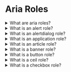 # Aria Roles

<details>
  <summary>What are aria roles?</summary>

ARIA roles provide semantic meaning to content, allowing screen readers and other tools to present and support interaction with object in a way that is consistent with user expectations of that type of object. ARIA roles can be used to describe elements that don't natively exist in HTML or exist but don't yet have full browser support.

</details>

<details>
  <summary>What is an alert role?</summary>

The alert role is used to communicate an important and usually time-sensitive message to the user. When this role is added to an element, the browser will send out an accessible alert event to assistive technology products which can then notify the user.

The alert role should only be used for information that requires the user's immediate attention, for example:

- An invalid value was entered into a form field
- The user's login session is about to expire
- The connection to the server was lost so local changes will not be saved

**Note** It is possible to use aria-live="alert" instead of the role.

[More >>](https://developer.mozilla.org/en-US/docs/Web/Accessibility/ARIA/Roles/alert_role)

</details>

<details>
  <summary>What is an alertdialog role?</summary>

The alertdialog role is used to notify users of urgent information that demands the user's immediate attention. Including role="alertdialog" on the element containing the dialog helps assistive technology identify the content as being grouped and separated from the rest of the page content. Examples include error messages that require confirmation and other action confirmation prompts.

[More >>](https://developer.mozilla.org/en-US/docs/Web/Accessibility/ARIA/Roles/alertdialog_role)

</details>

<details>
  <summary>What is an application role?</summary>

The application document structure role, indicates to assistive technologies that this part of the web content contains elements that do not conform to any other known HTML element or WAI-ARIA widget. Any sort of special interpretation of HTML structures and widgets should be suspended, and control should be completely handed over to the browser and web application to handle mouse, keyboard, or touch interaction.

In this mode, the web author is completely responsible for handling any and all keyboard input, focus management, and other interactions and cannot assume assistive technologies would do any processing on their end.

If the web application encompassed by the application role contains parts that should be treated like normal web content, a role of document or article should be used to contain such content.

[More >>](https://developer.mozilla.org/en-US/docs/Web/Accessibility/ARIA/Roles/application_role)

</details>

<details>
  <summary>What is an article role?</summary>

The article document structure role denotes a section of a document, page, or site that, if it were standing on its own, could be viewed as a complete document, page or site. The aim of a set of article sections is to indicate their relationship to one another.

**Note** It is possible to use article tag instead of the role.

[More >>](https://developer.mozilla.org/en-US/docs/Web/Accessibility/ARIA/Roles/article_role)

</details>

<details>
  <summary>What is a banner role?</summary>

A banner landmark role overwrites the implicit ARIA role of the container element upon which it is applied. It should be reserved for globally repeating site-wide content that is generally located at the top of every page.

**Note** It is possible to use header tag instead of the role.

[More >>](https://developer.mozilla.org/en-US/docs/Web/Accessibility/ARIA/Roles/banner_role)

</details>

<details>
  <summary>What is a button role?</summary>

The button role identifies an element as a button to assistive technology such as screen readers. A button is a widget used to perform actions such as submitting a form, opening a dialog, canceling an action, or performing a command such as inserting a new record or displaying information. Adding role="button" tells assistive technology that the element is a button but provides no button functionality. Use <button> or <input> with type="button" instead.

[More >>](https://developer.mozilla.org/en-US/docs/Web/Accessibility/ARIA/Roles/button_role)

</details>

<details>
  <summary>What is a ceil role?</summary>

The element with role="cell" is a cell within a row, optionally within a rowgroup, within a table. If the cell is in a grid or treegrid, opt for gridcell. Using native HTML td elements, whenever possible, is strongly encouraged.

Each element with role="cell" MUST be nested in a container element with role="row". That row, in turn, can be nested within an element with role="rowgroup", and should be nested within a grid, table or treegrid. If a cell contains column or row header information, use the columnheader or rowheader roles, respectively. If the cell does not contain header information and is nested in a grid or treegrid, the role of gridcell may be more appropriate.

A cell can contain a number of property attributes clarifying the cell's position within the tabular data structure, including aria-colindex, aria-colspan, aria-rowindex, and aria-rowspan.

[More >>](https://developer.mozilla.org/en-US/docs/Web/Accessibility/ARIA/Roles/cell_role)
.

</details>

<details>
  <summary>What is a checkbox role?</summary>

The native HTML checkbox form control had two states ("checked" or "not checked"), with an indeterminate state settable via JavaScript. Similarly, an element with role="checkbox" can expose three states through the aria-checked attribute: true, false, or mixed.

Since a checkbox is an interactive control, it must be focusable and keyboard accessible. If the role is applied to a non-focusable element, use the tabindex attribute to change this. The expected keyboard shortcut for activating a checkbox is the Space key.

The developer is required to change the value of the aria-checked attribute dynamically when the checkbox is activated.

[More >>](https://developer.mozilla.org/en-US/docs/Web/Accessibility/ARIA/Roles/checkbox_role)

</details>

